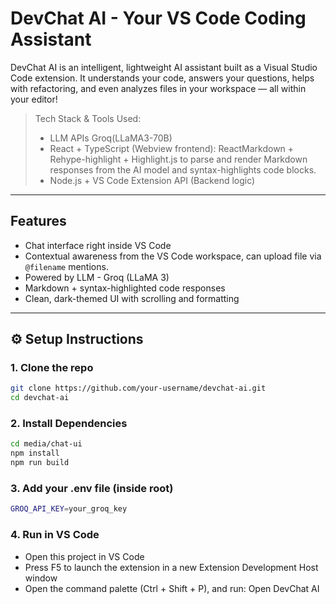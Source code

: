 # DevChat AI - Your VS Code Coding Assistant

DevChat AI is an intelligent, lightweight AI assistant built as a Visual Studio Code extension. It understands your code, answers your questions, helps with refactoring, and even analyzes files in your workspace — all within your editor!

> Tech Stack & Tools Used: 
> - LLM APIs Groq(LLaMA3-70B)
> - React + TypeScript (Webview frontend): ReactMarkdown + Rehype-highlight + Highlight.js to parse and render Markdown responses from the AI model and syntax-highlights code blocks.
> - Node.js + VS Code Extension API (Backend logic)

---

## Features

- Chat interface right inside VS Code
- Contextual awareness from the VS Code workspace, can upload file via `@filename` mentions.
- Powered by LLM - Groq (LLaMA 3)
- Markdown + syntax-highlighted code responses
- Clean, dark-themed UI with scrolling and formatting

---

## ⚙️ Setup Instructions

### 1. Clone the repo

```bash
git clone https://github.com/your-username/devchat-ai.git
cd devchat-ai
```

### 2. Install Dependencies

```bash
cd media/chat-ui
npm install
npm run build
```

### 3. Add your .env file (inside root)
```bash
GROQ_API_KEY=your_groq_key
```

### 4. Run in VS Code
- Open this project in VS Code
- Press F5 to launch the extension in a new Extension Development Host window
- Open the command palette (Ctrl + Shift + P), and run: Open DevChat AI
